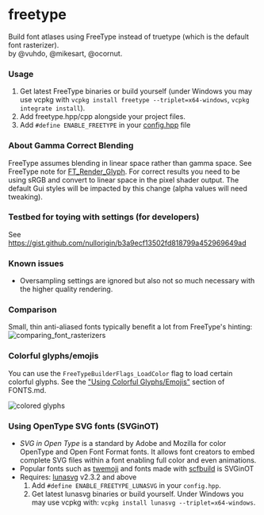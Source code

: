 # freetype

Build font atlases using FreeType instead of truetype (which is the default font rasterizer).
<br>by @vuhdo, @mikesart, @ocornut.

### Usage

1. Get latest FreeType binaries or build yourself (under Windows you may use vcpkg with `vcpkg install freetype --triplet=x64-windows`, `vcpkg integrate install`).
2. Add freetype.hpp/cpp alongside your project files.
3. Add `#define ENABLE_FREETYPE` in your [config.hpp](https://github.com/nullorigin/gui/blob/master/config.hpp) file

### About Gamma Correct Blending

FreeType assumes blending in linear space rather than gamma space.
See FreeType note for [FT_Render_Glyph](https://freetype.org/freetype2/docs/reference/ft2-glyph_retrieval.html#ft_render_glyph).
For correct results you need to be using sRGB and convert to linear space in the pixel shader output.
The default Gui styles will be impacted by this change (alpha values will need tweaking).

### Testbed for toying with settings (for developers)

See https://gist.github.com/nullorigin/b3a9ecf13502fd818799a452969649ad

### Known issues

- Oversampling settings are ignored but also not so much necessary with the higher quality rendering.

### Comparison

Small, thin anti-aliased fonts typically benefit a lot from FreeType's hinting:
![comparing_font_rasterizers](https://user-images.githubusercontent.com/8225057/107550178-fef87f00-6bd0-11eb-8d09-e2edb2f0ccfc.gif)

### Colorful glyphs/emojis

You can use the `FreeTypeBuilderFlags_LoadColor` flag to load certain colorful glyphs. See the
["Using Colorful Glyphs/Emojis"](https://github.com/nullorigin/gui/blob/master/docs/FONTS.md#using-colorful-glyphsemojis) section of FONTS.md.

![colored glyphs](https://user-images.githubusercontent.com/8225057/106171241-9dc4ba80-6191-11eb-8a69-ca1467b206d1.png)

### Using OpenType SVG fonts (SVGinOT)
- *SVG in Open Type* is a standard by Adobe and Mozilla for color OpenType and Open Font Format fonts. It allows font creators to embed complete SVG files within a font enabling full color and even animations.
- Popular fonts such as [twemoji](https://github.com/13rac1/twemoji-color-font) and fonts made with [scfbuild](https://github.com/13rac1/scfbuild) is SVGinOT
- Requires: [lunasvg](https://github.com/sammycage/lunasvg) v2.3.2 and above
    1. Add `#define ENABLE_FREETYPE_LUNASVG` in your `config.hpp`.
    2. Get latest lunasvg binaries or build yourself. Under Windows you may use vcpkg with: `vcpkg install lunasvg --triplet=x64-windows`.
